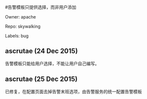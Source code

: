 #告警模板只提供选择，而非用户添加

Owner: apache

Repo: skywalking

Labels: bug 

## ascrutae (24 Dec 2015)

告警模板只能给用户选择，不能让用户自己编写。


## ascrutae (25 Dec 2015)

已修复，在配置页面去掉告警末班选项，由告警服务的统一配置告警模板


